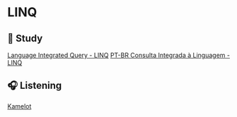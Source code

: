 # LINQ 

## :book: Study 
[Language Integrated Query - LINQ](https://docs.microsoft.com/en-us/dotnet/csharp/programming-guide/concepts/linq/)
[PT-BR Consulta Integrada à Linguagem - LINQ](https://docs.microsoft.com/pt-br/dotnet/csharp/linq/)

## :headphones: Listening
[Kamelot](:headphones:)
